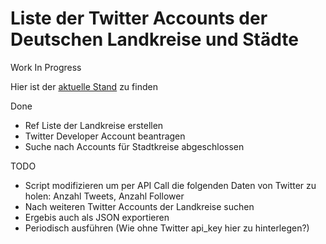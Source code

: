 # Liste der Twitter Accounts der Deutschen Landkreise und Städte
Work In Progress

Hier ist der [aktuelle Stand](https://entorb.github.io/twitter-gov-accounts/index.html) zu finden

Done
* Ref Liste der Landkreise erstellen
* Twitter Developer Account beantragen
* Suche nach Accounts für Stadtkreise abgeschlossen

TODO
* Script modifizieren um per API Call die folgenden Daten von Twitter zu holen: Anzahl Tweets, Anzahl Follower
* Nach weiteren Twitter Accounts der Landkreise suchen
* Ergebis auch als JSON exportieren
* Periodisch ausführen (Wie ohne Twitter api_key hier zu hinterlegen?)
